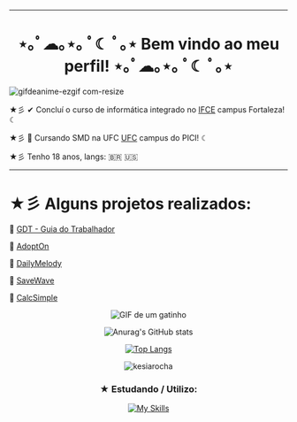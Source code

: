 ------------------------------------------------------------------
<h1 align="center"> ⋆｡ﾟ☁︎｡⋆｡ ﾟ☾ ﾟ｡⋆ Bem vindo ao meu perfil! ⋆｡ﾟ☁︎｡⋆｡ ﾟ☾ ﾟ｡⋆</h1>



![gifdeanime-ezgif com-resize](https://github.com/KesiaRocha/KesiaRocha/assets/124710521/7ffd606d-74f7-4d52-b369-7a1ebfbf95ce)


★彡 ✔ Concluí o curso de informática integrado no [IFCE](https://ifce.edu.br/fortaleza) campus Fortaleza! ☾

★彡 🔄 Cursando SMD na UFC [UFC](https://smd.ufc.br/pt/) campus do PICI! ☾

★彡  Tenho 18 anos, langs: 🇧🇷 🇺🇸

-----------------------------------------------------------------------
# ★彡 Alguns projetos realizados:

📰 [GDT - Guia do Trabalhador](https://github.com/KesiaRocha/GUIADOTRABALHADOR)

🐶 [AdoptOn](https://github.com/KesiaRocha/AdoptOn)

🎵 [DailyMelody](https://github.com/KesiaRocha/DailyMelody)

🌊 [SaveWave](https://github.com/DeniseFer/SaveWave)

🔢 [CalcSimple](https://github.com/KesiaRocha/CalcSimple)


<p align="center">
  <img src="https://github.com/KesiaRocha/KesiaRocha/assets/124710521/852d1401-3690-4da8-8865-6c1f5be7c9f3" alt="GIF de um gatinho">
</p>



<p align="center">
  <img src="https://github-readme-stats.vercel.app/api?username=KesiaRocha&show_icons=false&theme=dark" alt="Anurag's GitHub stats">
</p>


<p align="left"> <a href=https://github-profile-trophy.vercel.app/?username=ryo-ma&theme=oldie<img src="https://github-profile-trophy.vercel.app/?username=kesiarocha" alt="kesiarocha" /></a> </p>

<p align="center">
  <a href="https://github.com/anuraghazra/github-readme-stats">
    <img src="https://github-readme-stats.vercel.app/api/top-langs/?username=anuraghazra&layout=compact" alt="Top Langs">
  </a>
</p>

<p align="center">
  <img src="https://komarev.com/ghpvc/?username=kesiarocha&label=Profile%20views&color=0e75b6&style=flat" alt="kesiarocha">
</p>

<h3 align="center">★ Estudando / Utilizo:</h3>
<p align="center">
  <a href="https://skillicons.dev/icons?i=py,java,js,html,css,nodejs,swift,sqlite,replit,figma,vscode">
    <img src="https://skillicons.dev/icons?i=py,java,js,html,css,nodejs,swift,sqlite,replit,figma,vscode" alt="My Skills">
  </a>
</p>



